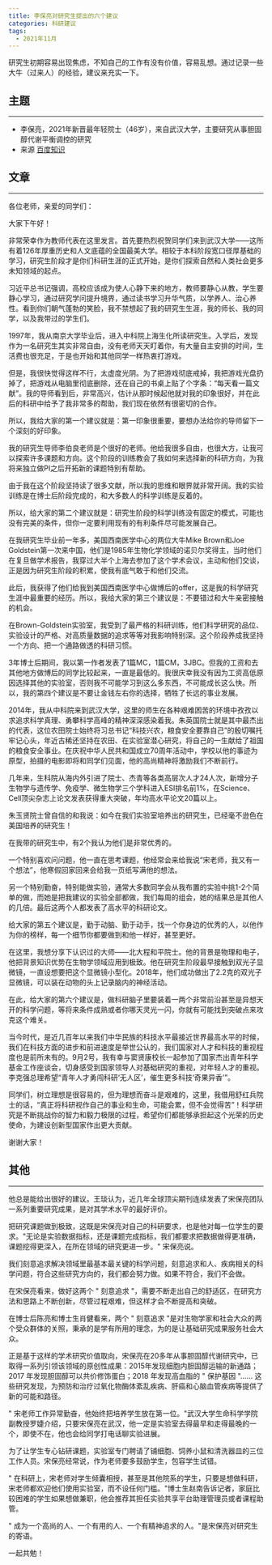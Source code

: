 ```yaml
---
title: 李保亮对研究生提出的六个建议
categories: 科研建议
tags:
  - 2021年11月
---
```


研究生初期容易出现焦虑，不知自己的工作有没有价值，容易乱想。通过记录一些大牛（过来人）的经验，建议来充实一下。

## 主题

----

* 李保亮，2021年新晋最年轻院士（46岁），来自武汉大学，主要研究从事胆固醇代谢平衡调控的研究
* 来源 [百度知识](https://baijiahao.baidu.com/s?id=1716997675089346232&wfr=spider&for=pc)

## 文章

___

各位老师，亲爱的同学们：

大家下午好！

非常荣幸作为教师代表在这里发言。首先要热烈祝贺同学们来到武汉大学——这所有着126年厚重历史和人文底蕴的全国最美大学。相较于本科阶段宽口径厚基础的学习，研究生阶段才是你们科研生涯的正式开始，是你们探索自然和人类社会更多未知领域的起点。

习近平总书记强调，高校应该成为使人心静下来的地方，教师要静心从教，学生要静心学习，通过研究学问提升境界，通过读书学习升华气质，以学养人、治心养性。看到你们朝气蓬勃的笑脸，我不禁想起了我的研究生生涯，我的师长、我的同学，以及我带过的学生们。

1997年，我从南京大学毕业后，进入中科院上海生化所读研究生。入学后，发现作为一名研究生其实非常自由，没有老师天天盯着你，有大量自主安排的时间，生活费也很充足，于是也开始和其他同学一样热衷打游戏。

但是，我很快觉得这样不行，太虚度光阴。为了把游戏彻底戒掉，我把游戏光盘扔掉了，把游戏从电脑里彻底删除，还在自己的书桌上贴了个字条：“每天看一篇文献”。我的导师看到后，非常高兴，估计从那时候起他就对我的印象很好，并在此后的科研中给予了我非常多的帮助，我们现在依然有很密切的合作。

所以，我给大家的第一个建议就是：第一印象很重要，要想办法给你的导师留下一个深刻的好印象。

我的研究生导师李伯良老师是个很好的老师。他给我很多自由，也很大方，让我可以探索许多课题和方向。这个阶段的训练教会了我如何来选择新的科研方向，为我将来独立做PI之后开拓新的课题特别有帮助。

由于我在这个阶段坚持读了很多文献，所以我的思维和眼界就非常开阔。我的实验训练是在博士后阶段完成的，和大多数人的科学训练是反着的。

所以，给大家的第二个建议就是：研究生阶段的科学训练没有固定的模式，可能也没有完美的条件，但你一定要利用现有的有利条件尽可能发展自己。

在我研究生毕业前一年多，美国西南医学中心的两位大牛Mike Brown和Joe Goldstein第一次来中国，他们是1985年生物化学领域的诺贝尔奖得主，当时他们在复旦做学术报告，我穿过大半个上海去参加了这个学术会议，主动和他们交谈，正是因为研究生阶段的积累，使我有底气敢于和他们交流。

此后，我获得了他们给我到美国西南医学中心做博后的offer，这是我的科学研究生涯中最重要的经历。所以，我给大家的第三个建议是：不要错过和大牛亲密接触的机会。

在Brown-Goldstein实验室，我受到了最严格的科研训练，他们科学研究的品位、实验设计的严格、对高质量数据的追求等等对我影响特别深。这个阶段养成我坚持一个方向、把一个通路做透的科研习惯。

3年博士后期间，我以第一作者发表了1篇MC，1篇CM，3JBC。但我的工资和去其他地方做博后的同学比较起来，一直是最低的。我很庆幸我没有因为工资高低原因选择其他的实验室，否则我不可能学习到这么多东西，不可能成长这么快。所以，我的第四个建议是不要让金钱左右你的选择，牺牲了长远的事业发展。

2014年，我从中科院来到武汉大学，这里的师生在各种艰难困苦的环境中孜孜以求追求科学真理、勇攀科学高峰的精神深深感染着我。朱英国院士就是其中最杰出的代表，这位农田院士始终将习总书记“科技兴农，粮食安全要靠自己”的殷切嘱托牢记心头，年近古稀还坚持在农田、在实验室潜心研究，将自己的一生献给了祖国的粮食安全事业。在庆祝中华人民共和国成立70周年活动中，学校以他的事迹为原型，拍摄的电影即将和同学们见面，他的高尚精神将激励我们不断前行。

几年来，生科院从海内外引进了院士、杰青等各类高层次人才24人次，新增分子生物学与遗传学、免疫学、微生物学三个学科进入ESI排名前1%，在Science、Cell顶尖杂志上论文发表获得重大突破，年均高水平论文20篇以上。

朱玉贤院士曾自信的和我说：如今在我们实验室培养出的研究生，已经毫不逊色在美国培养的研究生！

在我带的研究生中，有2个我认为他们是非常优秀的。

一个特别喜欢问问题，他一直在思考课题，他经常会来给我说“宋老师，我又有一个想法”，他寒假回家回来会给我一页纸写满他的想法。

另一个特别勤奋，特别能做实验，通常大多数同学会从我布置的实验中挑1-2个简单的做，而她是把我建议的实验全部都做，我们每周的组会，她的结果总是其他人的几倍。最后这两个人都发表了高水平的科研论文。

给大家的第五个建议是，勤于动脑、勤于动手，找一个你身边的优秀的人，以他作为你的榜样，每一个细节你都要做到和他一样好，甚至更好。

在这里，我想分享下认识过的大师——北大程和平院士。他的背景是物理和电子，他把背景知识优势在生物学领域应用到极致。他在研究生阶段最早接触到双光子显微镜，一直设想要把这个显微镜小型化。2018年，他们成功做出了2.2克的双光子显微镜，可以装在动物的头上记录脑内的神经活动。

在此，给大家的第六个建议是，做科研脑子里要装着一两个非常前沿甚至是异想天开的科学问题，等将来条件成熟或者你哪天灵光一闪，你就有可能找到突破点来攻克这个难关。

当今时代，是近几百年以来我们中华民族的科技水平最接近世界最高水平的时候，我们在科技方面的进步和前进速度是举世公认的，我们国家对人才和科技的重视程度也是前所未有的。9月2号，我有幸与窦贤康校长一起参加了国家杰出青年科学基金工作座谈会，切身感受到国家领导人对基础研究的重视，对年轻人才的重视。李克强总理希望“青年人才勇闯科研‘无人区’，催生更多科技‘奇果异香’”。

同学们，树立理想是很容易的，但为理想而奋斗是艰难的，这里，我借用舒红兵院士的话，“真正将科研视作自己的事业和生命，可能会累，但不会觉得苦”！科学研究是不断挑战你的智力和毅力极限的过程，希望你们都能够承担起这个光荣的历史使命，为建设创新型国家作出更大贡献。

谢谢大家！

## 其他

___

他总是能给出很好的建议。王琰认为，近几年全球顶尖期刊连续发表了宋保亮团队一系列重要研究成果，是对其学术水平的最好评价。

把研究课题做到极致，这既是宋保亮对自己的科研要求，也是他对每一位学生的要求。"无论是实验数据指标，还是课题完成指标，我们都要求把数据做得更准确，课题挖得更深入，在所在领域的研究更进一步。" 宋保亮说。

我们刻意追求解决领域里最基本最关键的科学问题，刻意追求和人、疾病相关的科学问题，符合这些研究方向的，我们都会努力做。如果不符合，我们不会做。

在宋保亮看来，做好这两个 " 刻意追求 "，需要不断走出自己的舒适区，在研究方法和思路上不断创新，尽管过程艰难，但这样才会不断提高和突破。

在博士后陈亮和博士生肖健看来，两个 " 刻意追求 "是对生物学家和社会大众的两个受众群体的关照，秉承的是学有所用的理念，为的是让基础研究成果服务社会大众。

正是基于这样的学术研究价值取向，宋保亮在20多年从事胆固醇代谢研究中，已取得一系列引领该领域的原创性成果：2015年发现细胞内胆固醇运输的新通路；2017 年发现胆固醇可以共价修饰蛋白；2018 年发现高血脂的 " 保护基因 "…… 这些研究发现，为预防和治疗过氧化物酶体紊乱疾病、肝癌和心脑血管疾病等提供了新的可能和路径。

" 宋老师工作异常勤奋，他始终把培养学生放在第一位。"武汉大学生命科学学院副教授罗婕介绍，只要宋保亮在武汉，他一定是实验室去得最早和走得最晚的一个，即使不在，他也会给同学打电话聊实验进展。

为了让学生专心钻研课题，实验室专门聘请了铺细胞、饲养小鼠和清洗器皿的三位工作人员。宋保亮经常说，作为老师要多鼓励学生，包容学生试错。

" 在科研上，宋老师对学生倾囊相授，甚至是其他院系的学生，只要是想做科研，宋老师都欢迎他们使用实验室，而不设任何门槛。"博士生赵南告诉记者，家庭比较困难的学生如果想做兼职，他会推荐其担任实验共享平台助理管理员或者课程助管。

" 成为一个高尚的人、一个有用的人、一个有精神追求的人。"是宋保亮对研究生的寄语。

一起共勉！
